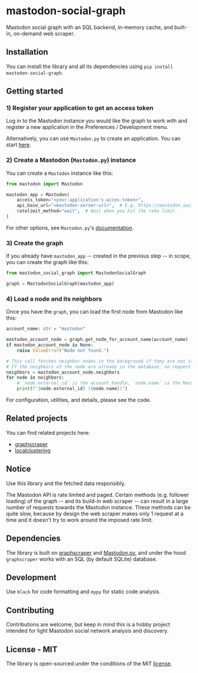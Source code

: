 # mastodon-social-graph

Mastodon social graph with an SQL backend, in-memory cache, and built-in, on-demand web scraper.

## Installation

You can install the library and all its dependencies using `pip install mastodon-social-graph`.

## Getting started

### 1) Register your application to get an access token

Log in to the Mastodon instance you would like the graph to work with and register a new application in the Preferences / Development menu.

Alternatively, you can use `Mastodon.py` to create an application. You can start [here](https://mastodonpy.readthedocs.io/en/stable/).

### 2) Create a Mastodon (`Mastodon.py`) instance

You can create a `Mastodon` instance like this:

```Python
from mastodon import Mastodon

mastodon_app = Mastodon(
    access_token="<your-application's-acces-token>",
    api_base_url="<mastodon-server-url>",  # E.g. https://mastodon.social
    ratelimit_method="wait",  # Wait when you hit the rate limit.
)
```

For other options, see `Mastodon.py`'s [documentation](https://mastodonpy.readthedocs.io/en/stable/).

### 3) Create the graph

If you already have `mastodon_app` -- created in the previous step -- in scope, you can create the graph like this:

```Python
from mastodon_social_graph import MastodonSocialGraph

graph = MastodonSocialGraph(mastodon_app)
```

### 4) Load a node and its neighbors

Once you have the `graph`, you can load the first node from Mastodon like this:

```Python
account_name: str = "mastodon"

mastodon_account_node = graph.get_node_for_account_name(account_name)
if mastodon_account_node is None:
    raise ValueError("Node not found.")

# This call fetches neighbor nodes in the background if they are not stored already locally.
# If the neighbors of the node are already in the database, no request will be sent to Mastodon.
neighbors = mastodon_account_node.neighbors
for node in neighbors:
    # `node.external_id` is the account handle, `node.name` is the Mastodon database ID (for technical reasons).
    print(f"{node.external_id} ({node.name})")
```

For configuration, utilities, and details, please see the code.

## Related projects

You can find related projects here:

- [graphscraper](https://github.com/volfpeter/graphscraper)
- [localclustering](https://github.com/volfpeter/localclustering)

## Notice

Use this library and the fetched data responsibly.

The Mastodon API is rate limited and paged. Certain methods (e.g. follower loading) of the graph -- and its build-in web scraper -- can result in a large number of requests towards the Mastodon instance. These methods can be quite slow, because by design the web scraper makes only 1 request at a time and it doesn't try to work around the imposed rate limit.

## Dependencies

The library is built on [graphscraper](https://pypi.org/project/graphscraper/) and [Mastodon.py](https://pypi.org/project/Mastodon.py/), and under the hood `graphscraper` works with an SQL (by default SQLite) database.

## Development

Use `black` for code formatting and `mypy` for static code analysis.

## Contributing

Contributions are welcome, but keep in mind this is a hobby project intended for light Mastodon social network analysis and discovery.

## License - MIT

The library is open-sourced under the conditions of the MIT [license](https://choosealicense.com/licenses/mit/).
